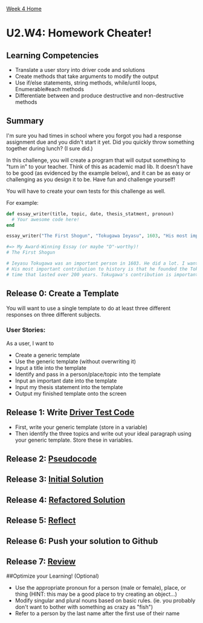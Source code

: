 [Week 4 Home](./)

# U2.W4: Homework Cheater!

## Learning Competencies
- Translate a user story into driver code and solutions
- Create methods that take arguments to modify the output
- Use if/else statements, string methods, while/until loops, Enumerable#each methods
- Differentiate between and produce destructive and non-destructive methods


## Summary
I'm sure you had times in school where you forgot you had a response assignment due and you didn't start it yet. Did you quickly throw something together during lunch? (I sure did.) 

In this challenge, you will create a program that will output something to "turn in" to your teacher. Think of this as academic mad lib. It doesn't have to be good (as evidenced by the example below), and it can be as easy or challenging as you design it to be. Have fun and challenge yourself!

You will have to create your own tests for this challenge as well. 

For example:

```ruby
def essay_writer(title, topic, date, thesis_statment, pronoun)
  # Your awesome code here!
end

essay_writer("The First Shogun", "Tokugawa Ieyasu", 1603, "His most important contribution to history is that he founded the Tokugawa period, a peaceful time that lasted over 200 years.", male) 

#=> My Award-Winning Essay (or maybe "D"-worthy)!
# The First Shogun

# Ieyasu Tokugawa was an important person in 1603. He did a lot. I want to learn more about him. 
# His most important contribution to history is that he founded the Tokugawa period, a peaceful 
# time that lasted over 200 years. Tokugawa's contribution is important.

```

## Release 0: Create a Template
You will want to use a single template to do at least three different responses on three different subjects.

### User Stories: 
As a user, I want to
- Create a generic template
- Use the generic template (without overwriting it)
- Input a title into the template
- Identify and pass in a person/place/topic into the template
- Input an important date into the template
- Input my thesis statement into the template
- Output my finished template onto the screen
 
## Release 1: Write [Driver Test Code](https://github.com/Devbootcamp/phase_0_handbook/blob/master/coding_references/driver_code.md) 
  - First, write your generic template (store in a variable)
  - Then identify the three topics and write out your ideal paragraph using your generic template. Store these in variables. 


  
## Release 2: [Pseudocode](https://github.com/Devbootcamp/phase_0_handbook/blob/master/coding_references/pseudocode.md)
## Release 3: [Initial Solution](https://github.com/Devbootcamp/phase_0_handbook/blob/master/coding_references/initial_solution.md)
## Release 4: [Refactored Solution](https://github.com/Devbootcamp/phase_0_handbook/blob/master/coding_references/refactoring.md)
## Release 5: [Reflect](https://github.com/Devbootcamp/phase_0_handbook/blob/master/coding_references/reflection_guidelines.md)
## Release 6: Push your solution to Github
## Release 7: [Review](https://github.com/Devbootcamp/phase_0_handbook/blob/master/coding_references/review.md)

##Optimize your Learning! (Optional)
- Use the appropriate pronoun for a person (male or female), place, or thing (HINT: this may be a good place to try creating an object...)
- Modify singular and plural nouns based on basic rules. (ie. you probably don't want to bother with something as crazy as "fish")
- Refer to a person by the last name after the first use of their name

